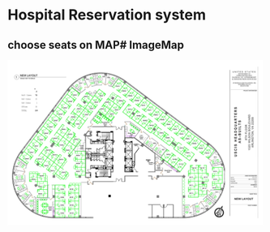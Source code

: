 # Hospital Reservation system

## choose seats on MAP# ImageMap


![alt text](https://github.com/armelix/ImageMap/blob/master/examplemap-1.jpg?raw=true)
